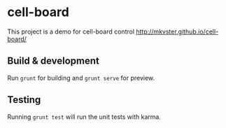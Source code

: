 # cell-board

This project is a demo for cell-board control
http://mkvster.github.io/cell-board/

## Build & development

Run `grunt` for building and `grunt serve` for preview.

## Testing

Running `grunt test` will run the unit tests with karma.
